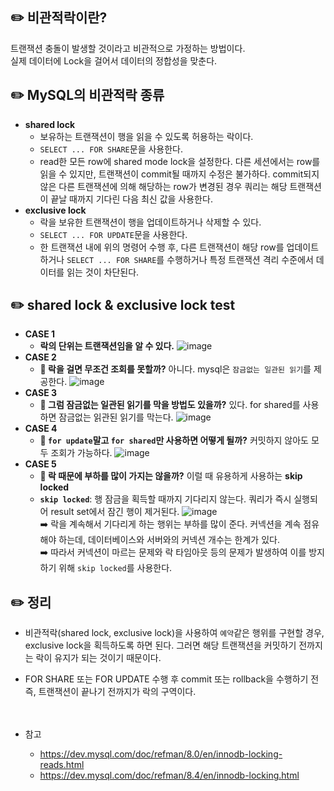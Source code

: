 ## ✏️ 비관적락이란?
트랜잭션 충돌이 발생할 것이라고 비관적으로 가정하는 방법이다.   
실제 데이터에 Lock을 걸어서 데이터의 정합성을 맞춘다.  

## ✏️ MySQL의 비관적락 종류
* **shared lock**
  * 보유하는 트랜잭션이 행을 읽을 수 있도록 허용하는 락이다.
  * `SELECT ... FOR SHARE`문을 사용한다.
  * read한 모든 row에 shared mode lock을 설정한다. 다른 세션에서는 row를 읽을 수 있지만, 트랜잭션이 commit될 때까지 수정은 불가하다. commit되지 않은 다른 트랜잭션에 의해 해당하는 row가 변경된 경우 쿼리는 해당 트랜잭션이 끝날 때까지 기다린 다음 최신 값을 사용한다.
* **exclusive lock**
  * 락을 보유한 트랜잭션이 행을 업데이트하거나 삭제할 수 있다.
  * `SELECT ... FOR UPDATE`문을 사용한다.
  * 한 트랜잭션 내에 위의 명령어 수행 후, 다른 트랜잭션이 해당 row를 업데이트하거나 `SELECT ... FOR SHARE`를 수행하거나 특정 트랜잭션 격리 수준에서 데이터를 읽는 것이 차단된다.   

## ✏️ shared lock & exclusive lock test
* **CASE 1**
  * **락의 단위는 트랜잭션임을 알 수 있다.**
  ![image](https://github.com/user-attachments/assets/94e6399b-cbf8-4418-9c73-712ee5cad4c7)
* **CASE 2**
  * **🤔 락을 걸면 무조건 조회를 못할까?** 아니다. mysql은 `잠금없는 일관된 읽기`를 제공한다.
  ![image](https://github.com/user-attachments/assets/32322e22-c61f-4fb7-9a33-2d641de5c091)
* **CASE 3**
  * **🤔 그럼 잠금없는 일관된 읽기를 막을 방법도 있을까?** 있다. for shared를 사용하면 잠금없는 읽관된 읽기를 막는다.
  ![image](https://github.com/user-attachments/assets/ecc73cb3-d5af-4881-9df0-197bbe12d9a3)
* **CASE 4**
  * **🤔 `for update`말고 `for shared`만 사용하면 어떻게 될까?** 커밋하지 않아도 모두 조회가 가능하다.
  ![image](https://github.com/user-attachments/assets/150b5b4a-04ef-4ff8-9d9a-c0b7d43c4d61)
* **CASE 5**
  * **🤔 락 때문에 부하를 많이 가지는 않을까?** 이럴 때 유용하게 사용하는 **skip locked**
  * **`skip locked`**: 행 잠금을 획득할 때까지 기다리지 않는다. 쿼리가 즉시 실행되어 result set에서 잠긴 행이 제거된다.
  ![image](https://github.com/user-attachments/assets/e0068eea-85a5-4b61-89ea-eac8b266eac0)   
  ➡️ 락을 계속해서 기다리게 하는 행위는 부하를 많이 준다. 커넥션을 계속 점유해야 하는데, 데이터베이스와 서버와의 커넥션 개수는 한계가 있다.   
  ➡️ 따라서 커넥션이 마르는 문제와 락 타임아웃 등의 문제가 발생하여 이를 방지하기 위해 `skip locked`를 사용한다.

## ✏️ 정리
* 비관적락(shared lock, exclusive lock)을 사용하여 `예약`같은 행위를 구현할 경우, exclusive lock을 획득하도록 하면 된다. 그러면 해당 트랜잭션을 커밋하기 전까지는 락이 유지가 되는 것이기 때문이다.
* FOR SHARE 또는 FOR UPDATE 수행 후 commit 또는 rollback을 수행하기 전 즉, 트랜잭션이 끝나기 전까지가 락의 구역이다.
</br></br></br>

* 참고
  * https://dev.mysql.com/doc/refman/8.0/en/innodb-locking-reads.html
  * https://dev.mysql.com/doc/refman/8.4/en/innodb-locking.html
